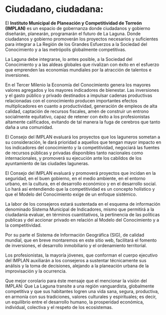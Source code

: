 
# Ciudadano, ciudadana:

El **Instituto Municipal de Planeación y Competitividad de Torreón (IMPLAN)** es un espacio de gobernanza donde ciudadanos y gobierno diseñarán, planearán, programarán el futuro de La Laguna. Donde ciudadanos y gobierno promoverán los proyectos necesarios y suficientes para integrar a La Región de los Grandes Esfuerzos a la Sociedad del Conocimiento y a las metrópolis globalmente competitivas.

La Laguna debe integrarse, lo antes posible, a la Sociedad del Conocimiento y a las aldeas globales que rivalizan con éxito en el esfuerzo que emprenden las economías mundiales por la atracción de talentos e inversiones.

En el Tercer Milenio la Economía del Conocimiento genera los mayores valores agregados y los mayores indicadores de bienestar. Las inversiones y el gasto público y privado destinados a impulsar cadenas productivas relacionadas con el conocimiento producen importantes efectos multiplicadores en cuanto a productividad, generación de empleos de alta calidad, captación de recursos fiscales, amén de construir un entrono socialmente equitativo, capaz de retener con éxito a los profesionistas altamente calificados, evitando de tal manera la fuga de cerebros que tanto daña a una comunidad.

El Consejo del IMPLAN evaluará los proyectos que los laguneros sometan a su consideración, le dará prioridad a aquellos que tengan mayor impacto en los indicadores del conocimiento y la competitividad, negociará las fuentes de recursos públicas y privadas disponibles tanto nacionales como internacionales, y promoverá su ejecución ante los cabildos de los ayuntamiento de las ciudades laguneras.

El Consejo del IMPLAN evaluará y promoverá proyectos que incidan en la seguridad, en el buen gobierno, en el medio ambiente, en el entorno urbano, en la cultura, en el desarrollo económico y en el desarrollo social. Lo hará así entendiendo que la competitividad es un concepto holístico y que el Modelo del Conocimiento exige de un enfoque sistémico.

La labor de los consejeros estará sustentada en el esquema de información denominado Sistema Municipal de Indicadores, mismo que permitirá a la ciudadanía evaluar, en términos cuantitativos, la pertinencia de las políticas publicas y del accionar privado en relación al Modelo del Conocimiento y a la competitividad.

Por su parte el Sistema de Información Geográfica (SIG), de calidad mundial, que en breve montaremos en este sitio web, facilitará el fomento de inversiones, el desarrollo inmobiliario y el ordenamiento territorial.

Los profesionistas, la mayoría jóvenes, que conforman el cuerpo ejecutivo del IMPLAN auxiliarán a los consejeros a sustentar técnicamente sus análisis y la toma de decisiones, alejando a la planeación urbana de la improvisación y la ocurrencia.

Que mejor corolario para éste mensaje que el mencionar la visión del IMPLAN: Que La Laguna transite a una región vanguardista, globalmente competitiva y que sus habitantes logren una vida sana, segura, productiva, en armonía con sus tradiciones, valores culturales y espirituales; es decir, un equilibrio entre el desarrollo humano, la prosperidad económica, individual, colectiva y el respeto de los ecosistemas.
